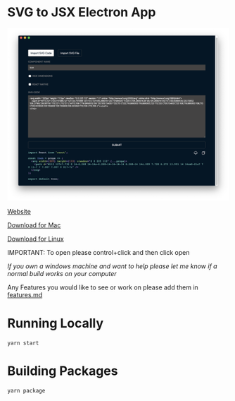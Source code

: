 # SVG to JSX Electron App

<p align="center">
<img src="./images/app.png" />
</p>

[Website](https://svg-jsx.netlify.com/)

[Download for Mac](https://github.com/SaraVieira/svg-to-jsx-electron/releases/download/v0.0.3/SVG.to.JSX-darwin-x64.zip)

[Download for Linux](https://github.com/SaraVieira/svg-to-jsx-electron/releases/download/v0.0.3/SVG.to.JSX-linux-x64.zip)

IMPORTANT: To open please control+click and then click open

_If you own a windows machine and want to help please let me know if a normal build works on your computer_

Any Features you would like to see or work on please add them in [features.md](./features.md)

# Running Locally

```
yarn start
```

# Building Packages

```
yarn package
```
